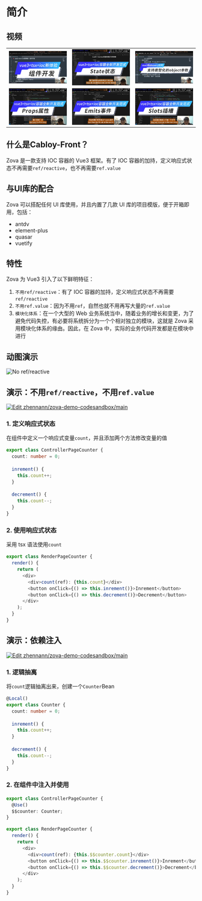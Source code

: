 # 简介

## 视频

|                                                                                                |                                                                                                |                                                                                                              |
| ---------------------------------------------------------------------------------------------- | ---------------------------------------------------------------------------------------------- | ------------------------------------------------------------------------------------------------------------ |
| [![vue3+tsx+ioc新体验：组件开发][vue3+tsx+ioc-component-image]][vue3+tsx+ioc-component-url]    | [![vue3+tsx+ioc容器全新开发范式: State状态][vue3+tsx+ioc-state-image]][vue3+tsx+ioc-state-url] | [![vue3路由query如何支持类型化的object参数][vue3+tsx+ioc-query-object-image]][vue3+tsx+ioc-query-object-url] |
| [![vue3+tsx+ioc容器全新开发范式: Props属性][vue3+tsx+ioc-props-image]][vue3+tsx+ioc-props-url] | [![vue3+tsx+ioc容器全新开发范式: Emits事件][vue3+tsx+ioc-emits-image]][vue3+tsx+ioc-emits-url] | [![vue3+tsx+ioc容器全新开发范式: Slots插槽][vue3+tsx+ioc-slots-image]][vue3+tsx+ioc-slots-url]               |

[vue3+tsx+ioc-component-image]: ../../assets/cover/vue3+tsx+ioc-component.jpg
[vue3+tsx+ioc-component-url]: https://www.bilibili.com/video/BV1ky411a7A6/
[vue3+tsx+ioc-state-image]: ../../assets/cover/vue3+tsx+ioc-state.jpg
[vue3+tsx+ioc-state-url]: https://www.bilibili.com/video/BV14m411y7gx/
[vue3+tsx+ioc-query-object-image]: ../../assets/cover/vue3+tsx+ioc-query-object.jpg
[vue3+tsx+ioc-query-object-url]: https://www.bilibili.com/video/BV1bJ4m1w7Mb/
[vue3+tsx+ioc-props-image]: ../../assets/cover/vue3+tsx+ioc-props.jpg
[vue3+tsx+ioc-props-url]: https://www.bilibili.com/video/BV11z421U7MW/
[vue3+tsx+ioc-emits-image]: ../../assets/cover/vue3+tsx+ioc-emits.jpg
[vue3+tsx+ioc-emits-url]: https://www.bilibili.com/video/BV1W1421z7pu/
[vue3+tsx+ioc-slots-image]: ../../assets/cover/vue3+tsx+ioc-slots.jpg
[vue3+tsx+ioc-slots-url]: https://www.bilibili.com/video/BV1nm421u71x/

## 什么是Cabloy-Front？

Zova 是一款支持 IOC 容器的 Vue3 框架。有了 IOC 容器的加持，定义响应式状态不再需要`ref/reactive`，也不再需要`ref.value`

## 与UI库的配合

Zova 可以搭配任何 UI 库使用，并且内置了几款 UI 库的项目模版，便于开箱即用，包括：

- antdv
- element-plus
- quasar
- vuetify

## 特性

Zova 为 Vue3 引入了以下鲜明特征：

1. `不用ref/reactive`：有了 IOC 容器的加持，定义响应式状态不再需要`ref/reactive`
2. `不用ref.value`：因为不用`ref`，自然也就不用再写大量的`ref.value`
3. `模块化体系`：在一个大型的 Web 业务系统当中，随着业务的增长和变更，为了避免代码失控，有必要将系统拆分为一个个相对独立的模块，这就是 Zova 采用模块化体系的缘由。因此，在 Zova 中，实际的业务代码开发都是在模块中进行

## 动图演示

![No ref/reactive](https://cabloy-1258265067.cos.ap-shanghai.myqcloud.com/image/state-no-ref-reactive.gif)

## 演示：不用`ref/reactive`，不用`ref.value`

[![Edit zhennann/zova-demo-codesandbox/main](https://codesandbox.io/static/img/play-codesandbox.svg)](https://codesandbox.io/p/github/zhennann/zova-demo-codesandbox2/main?checkout=true&embed=1&file=%2Fsrc%2Fsuite%2Fa-demo%2Fmodules%2Fa-demo%2Fsrc%2Fpage%2Fcounter%2Fcontroller.ts)

### 1. 定义响应式状态

在组件中定义一个响应式变量`count`，并且添加两个方法修改变量的值

```typescript
export class ControllerPageCounter {
  count: number = 0;

  inrement() {
    this.count++;
  }

  decrement() {
    this.count--;
  }
}
```

### 2. 使用响应式状态

采用 tsx 语法使用`count`

```typescript
export class RenderPageCounter {
  render() {
    return (
      <div>
        <div>count(ref): {this.count}</div>
        <button onClick={() => this.inrement()}>Inrement</button>
        <button onClick={() => this.decrement()}>Decrement</button>
      </div>
    );
  }
}
```

## 演示：依赖注入

[![Edit zhennann/zova-demo-codesandbox/main](https://codesandbox.io/static/img/play-codesandbox.svg)](https://codesandbox.io/p/github/zhennann/zova-demo-codesandbox2/main?checkout=true&embed=1&file=%2Fsrc%2Fsuite%2Fa-demo%2Fmodules%2Fa-demo%2Fsrc%2Fpage%2Fcounter2%2Fcontroller.ts)

### 1. 逻辑抽离

将`count`逻辑抽离出来，创建一个`Counter`Bean

```typescript
@Local()
export class Counter {
  count: number = 0;

  inrement() {
    this.count++;
  }

  decrement() {
    this.count--;
  }
}
```

### 2. 在组件中注入并使用

```typescript
export class ControllerPageCounter {
  @Use()
  $$counter: Counter;
}
```

```typescript
export class RenderPageCounter {
  render() {
    return (
      <div>
        <div>count(ref): {this.$$counter.count}</div>
        <button onClick={() => this.$$counter.inrement()}>Inrement</button>
        <button onClick={() => this.$$counter.decrement()}>Decrement</button>
      </div>
    );
  }
}
```
